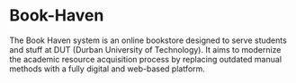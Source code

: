 # Book-Haven
The Book Haven system is an online bookstore designed to serve students and stuff at DUT (Durban University of Technology). It aims to modernize the academic resource acquisition process by replacing outdated manual methods with a fully digital and web-based platform.
